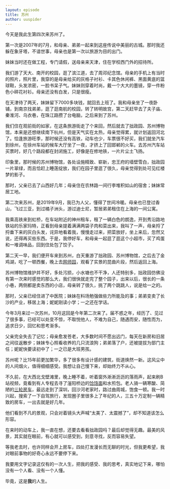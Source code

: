 ```yaml
---
layout: episode
title: 苏州
author: uuspider
---
```

今天是我此生第四次来苏州了。

第一次是2007年的7月，和母亲、弟弟一起来到这座传说中美丽的古城。那时我还躲在象牙塔，不谙世事，母亲也是第一次以旅游为目的出门。

妹妹当时还在做工程，专门请假，送母亲来天津，住在学校西门外的招待所。

我们游了天大、南开的校园，逛了滨江道，去了周邓纪念馆。母亲的手机上有当时的照片，照片里，我穿的是母亲给买的灰格子衬衫、卡其色休闲裤、黑面黄底的篮球鞋，头发浓密，一脸书呆子气。妹妹则穿着时尚，戴一个大大的墨镜，穿一件粉色小碎花衬衫。母亲还没有白发，只是很瘦。

在天津待了两天，妹妹留下7000多块钱，就回去上班了。我和母亲坐了一夜卧铺，到南京找弟弟，逛了逛南航的校园，转了转明故宫，第二天赶早去了夫子庙、秦淮河、乌衣巷，在珠江路攒了台电脑，之后来到了苏州。

我们住在观前街的如家，在这条旅游街走了个来回，然后就去了拙政园、苏州博物馆，本来是还想继续南下杭州，但是天气实在太热，母亲觉得累，就计划返回河北了。恰逢旅游旺季，那时候还没有高铁，动车也少，车票很不好买，我们就坐汽车到徐州，在徐州车站的候车大厅坐了一夜，才挤上了回邯郸的火车。去苏州汽车站买票时，好几个路段都在封闭施工，好像是在修地铁，一片片尘土飞扬。

印象里，那时候的苏州博物馆，各处设施精致、崭新，忠王府的墙壁雪白，拙政园一片翠绿，而且恰赶上睡莲绽放，我们在园子里逛了很久，母亲觉得到处可见红楼梦的影子。

那时，父亲已去了山西好几年；母亲住在农林路一间行李堆积如山的宿舍；妹妹常居工地。

第二次来苏州，是2019年9月，我已为人父，懂得了世间冷暖。母亲也已登过香山，飞过三亚，到过橘子洲头，游过迪士尼，暂居弟弟租住在上海的一间公寓。

我乘高铁来到虹桥，在车站附近的神州租车，租了一辆白色的朗逸，开到秀沿路地铁站的乐家玛特，正看到母亲提着满满两袋子肉和菜出来，我叫了一声，母亲捋了捋垂下来的灰白头发，诧异地看着我，慢慢走过来，把菜放好，坐上来后，忽然又说，还得再买些东西。于是，我停好车，和母亲一起逛了逛这个小超市，买了鸡蛋和一堆调味品，回到住处包了饺子。

第二天一早，我们便开车来到苏州，白天重游了拙政园、苏州博物馆，之后去了金鸡湖，吃了一顿西餐，晚上去[网师园][ref03]，观看了实景的昆曲片段，然后返回上海。

苏州博物馆维护并不好，多处污损，小水塘也不干净，人还特别多，拙政园仿佛没有第一次来时感觉的那么大，我们很快就走完了整个园子，出来以后，很长的一条小巷，两侧都是卖东西的小店，母亲转了很久，挑了两个跳跳人，说是给一之的。

那时，父亲已经住进了中医院；妹妹在料场勉强做些力所能及的事；弟弟变卖了长沙的产业，移居上海；妮妮刚读小学；一之还在学话。

今年3月来过一次苏州，10月这回是今年第二次来了。届不惑之年，经历了、见过了很多事，已经可以处变不惊，不取悦他人，不难为自己，随遇而安，随性而为，追求日少，回忆和思考渐多。

父亲完全失去了记忆；母亲愈发苍老，大多数时间不愿出远门，每天在新房和旧居之间往返散步；妹妹专心照看收养的几只流浪狗；弟弟落了户，还被提拔为部门主任；妮妮快要读初中了；一之已是大班男孩。

苏州呢？比15年前更加繁华，多了很多有设计感的建筑，街道焕然一新。这风尘中的人间烟火，值得细细感受。我想让自己慢下来，却始终力不从心。

不久前，在大西北戈壁滩里，晚上睡不着，听着窗外淅淅沥沥的落雨声，起来刷B站视频，竟看到有人专程去寻了滏阳桥边的[饸饹面][ref01]和水煎包。老人骑一辆寒酸、简陋的[三轮房车][ref02]，最远走到了深圳，回沙河老家时，路过曲周城，饱食一顿。我一时兴起，搜索了一下自驾旅行，发现圈子里很多上了年纪的人，三五十万定制一辆精致的房车，一出去就是好几年。

他们看到不凡的景观，只会对着镜头大声喊“太美了、太震撼了”，却不知道该怎么形容。

在来时的动车上，我一直在想，还要去看看拙政园吗？最后却觉得无趣。最美的风景，其实就在眼前，有心就可以感受到，刻意寻找，反而容易失望。

等我老去时，也许同样会开上房车，四处打发漫长而无聊的时光，但我更希望，我对眼前事物的好奇心永远不要停下来。

我要用文字记录这仅有的一次人生，把我的感受、我的思考，真实地记下来，哪怕没有一个人看、没有一个人懂。

毕竟，这是**我**的人生。

[ref01]:http://about.uuspider.com/2022/09/04/yearsago.html
[ref02]:https://www.bilibili.com/video/BV1wh411g7rC
[ref03]:http://about.uuspider.com/2022/12/18/travlling.html
